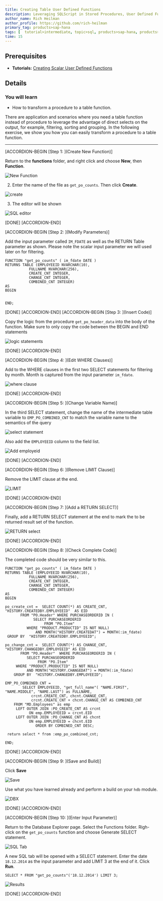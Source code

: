 ```yaml
---
title: Creating Table User Defined Functions
description: Leveraging SQLScript in Stored Procedures, User Defined Functions, and User Defined Libraries
author_name: Rich Heilman
author_profile: https://github.com/rich-heilman
primary_tag: products>sap-hana
tags: [  tutorial>intermediate, topic>sql, products>sap-hana, products>sap-hana\,-express-edition   ]
time: 15
---
```

## Prerequisites  
- **Tutorials:** [Creating Scalar User Defined Functions](xsa-sqlscript-scalar)

## Details
### You will learn
- How to transform a procedure to a table function.

There are application and scenarios where you need a table function instead of procedure to leverage the advantage of direct selects on the output, for example, filtering, sorting and grouping. In the following exercise, we show you how you can easily transform a procedure to a table function.


---

[ACCORDION-BEGIN [Step 1: ](Create New Function)]

Return to the **functions** folder, and right click and choose **New**, then **Function**.

![New Function](1.png)

2. Enter the name of the file as `get_po_counts`. Then click **Create**.

![create](2.png)

3. The editor will be shown

![SQL editor](3.png)


[DONE]
[ACCORDION-END]

[ACCORDION-BEGIN [Step 2: ](Modify Parameters)]

Add the input parameter called `IM_FDATE` as well as the RETURN Table parameter as shown. Please note the scalar input parameter we will used later on for filtering.

```
FUNCTION "get_po_counts" ( im_fdate DATE )
RETURNS TABLE (EMPLOYEEID NVARCHAR(10),
	       FULLNAME NVARCHAR(256),
	       CREATE_CNT INTEGER,
	       CHANGE_CNT INTEGER,
	       COMBINED_CNT INTEGER)
AS
BEGIN


END;
```


[DONE]
[ACCORDION-END]
[ACCORDION-BEGIN [Step 3: ](Insert Code)]

Copy the logic from the procedure `get_po_header_data` into the body of the function.  Make sure to only copy the code between the BEGIN and END statements

![logic statements](5.png)


[DONE]
[ACCORDION-END]

[ACCORDION-BEGIN [Step 4: ](Edit WHERE Clauses)]

Add to the WHERE clauses in the first two SELECT statements for filtering by month. Month is captured from the input parameter `im_fdate`.

![where clause](6.png)


[DONE]
[ACCORDION-END]

[ACCORDION-BEGIN [Step 5: ](Change Variable Name)]

In the third SELECT statement, change the name of the intermediate table variable to `EMP_PO_COMBINED_CNT` to match the variable name to the semantics of the query

![select statement](7.png)


Also add the `EMPLOYEEID` column to the field list.

![Add employeid](8.png)


[DONE]
[ACCORDION-END]

[ACCORDION-BEGIN [Step 6: ](Remove LIMIT Clause)]

Remove the LIMIT clause at the end.

![LIMIT](9.png)

[DONE]
[ACCORDION-END]

[ACCORDION-BEGIN [Step 7: ](Add a RETURN SELECT)]

Finally, add a RETURN SELECT statement at the end to mark the to be returned result set of the function.

![RETURN select](10.png)


[DONE]
[ACCORDION-END]

[ACCORDION-BEGIN [Step 8: ](Check Complete Code)]

The completed code should be very similar to this.

```
FUNCTION "get_po_counts" ( im_fdate DATE )
RETURNS TABLE (EMPLOYEEID NVARCHAR(10),
	       FULLNAME NVARCHAR(256),
	       CREATE_CNT INTEGER,
	       CHANGE_CNT INTEGER,
	       COMBINED_CNT INTEGER)
AS
BEGIN

po_create_cnt =  SELECT COUNT(*) AS CREATE_CNT, "HISTORY.CREATEDBY.EMPLOYEEID"  AS EID
       FROM "PO.Header" WHERE PURCHASEORDERID IN (
             SELECT PURCHASEORDERID
                  FROM "PO.Item"
          WHERE "PRODUCT.PRODUCTID" IS NOT NULL)
              AND MONTH("HISTORY.CREATEDAT") = MONTH(:im_fdate)
 GROUP BY  "HISTORY.CREATEDBY.EMPLOYEEID";

po_change_cnt =  SELECT COUNT(*) AS CHANGE_CNT, "HISTORY.CHANGEDBY.EMPLOYEEID" AS EID
       FROM "PO.Header"  WHERE PURCHASEORDERID IN (
          SELECT PURCHASEORDERID
               FROM "PO.Item"
     WHERE "PRODUCT.PRODUCTID" IS NOT NULL)
          AND MONTH("HISTORY.CHANGEDAT") = MONTH(:im_fdate)
	GROUP BY  "HISTORY.CHANGEDBY.EMPLOYEEID";

EMP_PO_COMBINED_CNT =
        SELECT EMPLOYEEID, "get_full_name"( "NAME.FIRST", "NAME.MIDDLE", "NAME.LAST") as FULLNAME,
            crcnt.CREATE_CNT, chcnt.CHANGE_CNT,
            crcnt.CREATE_CNT + chcnt.CHANGE_CNT AS COMBINED_CNT
 	FROM "MD.Employees" as emp
     LEFT OUTER JOIN :PO_CREATE_CNT AS crcnt
           ON emp.EMPLOYEEID = crcnt.EID
     LEFT OUTER JOIN :PO_CHANGE_CNT AS chcnt
           ON emp.EMPLOYEEID = chcnt.EID
              ORDER BY COMBINED_CNT DESC;

 return select * from :emp_po_combined_cnt;

END;
```


[DONE]
[ACCORDION-END]

[ACCORDION-BEGIN [Step 9: ](Save and Build)]

Click **Save**

![Save](12.png)

Use what you have learned already and perform a build on your `hdb` module.

![DBX](13.png)


[DONE]
[ACCORDION-END]

[ACCORDION-BEGIN [Step 10: ](Enter Input Parameter)]

Return to the Database Explorer page. Select the Functions folder.  Righ-click on the `get_po_counts` function and choose Generate SELECT statement.

![SQL Tab](14.png)

A new SQL tab will be opened with a SELECT statement. Enter the date `18.12.2014` as the input parameter and add  LIMIT 3 at the end of it. Click **Run**.

```
SELECT * FROM "get_po_counts"('18.12.2014') LIMIT 3;
```
![Results](17.png)

[DONE]
[ACCORDION-END]
